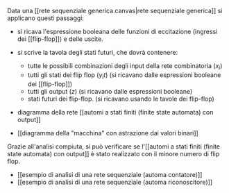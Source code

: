 Data una [[rete sequenziale generica.canvas|rete sequenziale generica]] si applicano questi passaggi:
- si ricava l'espressione booleana delle funzioni di eccitazione (ingressi dei [[flip-flop]]) e delle uscite.
- si scrive la tavola degli stati futuri, che dovrà contenere:
	- tutte le possibili combinazioni degli input della rete combinatoria ($x_{i}$)
	- tutti gli stati dei flip flop ($y_{i}{t}$) (si ricavano dalle espressioni booleane dei [[flip-flop]])
	- tutti gli output ($z$) (si ricavano dalle espressioni booleane)
	- stati futuri dei flip-flop. (si ricavano usando le tavole dei flip-flop)



- diagramma della rete [[automi a stati finiti (finite state automata) con output]]
- [[diagramma della "macchina" con astrazione dai valori binari]]

Grazie all'analisi compiuta, si può verificare se l'[[automi a stati finiti (finite state automata) con output]] è stato realizzato con il minore numero di flip flop.

- [[esempio di analisi di una rete sequenziale (automa contatore)]]
- [[esempio di analisi di una rete sequenziale (automa riconoscitore)]]